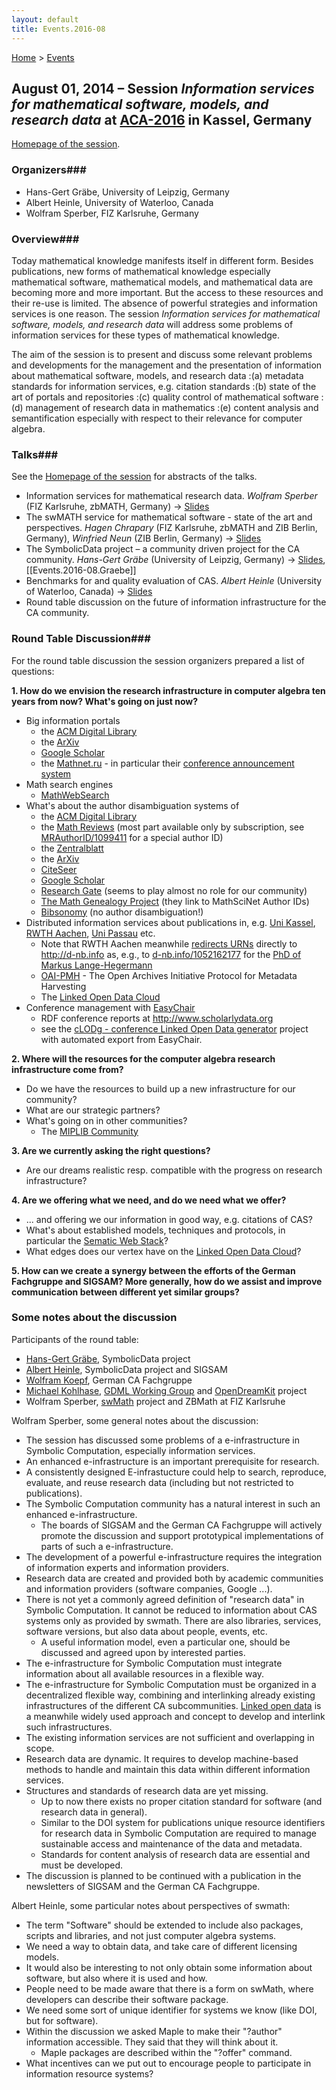 ```yaml
---
layout: default
title: Events.2016-08
---
```


[Home](index "wikilink") \> [Events](Events "wikilink")
    
## August 01, 2014 &ndash; Session *Information services for mathematical software, models, and research data* at [ACA-2016](http://www.mathematik.uni-kassel.de/ACA2016) in Kassel, Germany ##

[Homepage of the session](http://www.emis.de/data/community/aca_2016_information_services.html).

### Organizers### 

- Hans-Gert Gräbe, University of Leipzig, Germany
- Albert Heinle, University of Waterloo, Canada
- Wolfram Sperber, FIZ Karlsruhe, Germany

### Overview### 

Today mathematical knowledge manifests itself in different form. Besides publications, new forms of mathematical knowledge especially mathematical software, mathematical models, and mathematical data are becoming more and more important. But the access to these resources and their re-use is limited. The absence of powerful strategies and information services is one reason. The session *Information services for mathematical software, models, and research data* will address some problems of information services for these types of mathematical knowledge.

The aim of the session is to present and discuss some relevant problems and developments for the management and the presentation of information about mathematical software, models, and research data
:(a) metadata standards for information services, e.g. citation standards
:(b) state of the art of portals and repositories
:(c) quality control of mathematical software
:(d) management of research data in mathematics
:(e) content analysis and semantification especially with respect to their relevance for computer algebra.

###  Talks### 

See the [Homepage of the session](http://www.emis.de/data/community/aca_2016_information_services.html) for abstracts of the talks.

- Information services for mathematical research data. *Wolfram Sperber* (FIZ Karlsruhe, zbMATH, Germany) -> [Slides](http://symbolicdata.org/Presentations/aca16-sperber.pdf)
- The swMATH service for mathematical software - state of the art and perspectives. *Hagen Chrapary* (FIZ Karlsruhe, zbMATH and ZIB Berlin, Germany), *Winfried Neun* (ZIB Berlin, Germany) -> [Slides](http://symbolicdata.org/Presentations/aca16-neun.pdf)
- The SymbolicData project &ndash; a community driven project for the CA community. *Hans-Gert Gräbe* (University of Leipzig, Germany) -> [Slides](http://symbolicdata.org/Presentations/aca16-graebe.pdf), [[Events.2016-08.Graebe]]
- Benchmarks for and quality evaluation of CAS. *Albert Heinle* (University of Waterloo, Canada) -> [Slides](http://symbolicdata.org/Presentations/aca16-heinle.pdf)
- Round table discussion on the future of information infrastructure for the CA community. 

###  Round Table Discussion### 

For the round table discussion the session organizers prepared a list of questions:

**1. How do we envision the research infrastructure in computer algebra ten years from now? What's going on just now?**
- Big information portals
  - the [ACM Digital Library](http://dl.acm.org)
  - the [ArXiv](http://arxiv.org)
  - [Google Scholar](https://scholar.google.com)
  - the [Mathnet.ru](http://www.mathnet.ru) - in particular their [conference announcement system](http://www.mathnet.ru/php/conference.phtml)
- Math search engines
  - [MathWebSearch](http://search.mathweb.org/) 
- What's about the author disambiguation systems of 
  - the [ACM Digital Library](http://dl.acm.org/author_page.cfm?id=81479660561&CFID=815707619&CFTOKEN=13404294)
  - the [Math Reviews](http://www.ams.org/mathscinet/) (most part available only by subscription, see  [MRAuthorID/1099411](http://www.ams.org/mathscinet/MRAuthorID/1099411) for a special author ID)
  - the [Zentralblatt](https://zbmath.org/authors/?q=ai:heinle.albert)
  - the [ArXiv](http://arxiv.org:443/find/math/1/au:+Heinle_A/0/1/0/all/0/1)
  - [CiteSeer](http://citeseerx.ist.psu.edu/viewauth/summary?aid=1654916)
  - [Google Scholar](https://scholar.google.com/scholar?q=Hans-Gert+Gräbe)
  - [Research Gate](https://www.researchgate.net) (seems to play almost no role for our community)
  - [The Math Genealogy Project](https://genealogy.math.ndsu.nodak.edu/id.php?id=136649) (they link to MathSciNet Author IDs)
  - [Bibsonomy](http://www.bibsonomy.org/search/Hans-Gert%20Gr%c3%a4be) (no author disambiguation!)
- Distributed information services about publications in, e.g. [Uni Kassel](http://kobra.bibliothek.uni-kassel.de/), [RWTH Aachen](http://publications.rwth-aachen.de/), [Uni Passau](https://opus4.kobv.de/opus4-uni-passau/home) etc.
  - Note that RWTH Aachen meanwhile [redirects URNs](http://nbn-resolving.de/urn:nbn:de:hbz:82-opus-49933) directly to http://d-nb.info as, e.g., to [d-nb.info/1052162177](http://d-nb.info/1052162177) for the [PhD of Markus Lange-Hegermann](http://symbolicdata.org/Data/Dissertation/LangeHegermann_14)
  - [OAI-PMH](https://www.openarchives.org/pmh/) - The Open Archives Initiative Protocol for Metadata Harvesting 
  - The [Linked Open Data Cloud](http://lod-cloud.net/)
- Conference management with [EasyChair](http://easychair.org/)
  - RDF conference reports at http://www.scholarlydata.org
  - see the [cLODg - conference Linked Open Data generator](https://github.com/AnLiGentile/cLODg) project with automated export from EasyChair.

**2. Where will the resources for the computer algebra research infrastructure come from?**
- Do we have the resources to build up a new infrastructure for our community?
- What are our strategic partners?
- What's going on in other communities?
  - The [MIPLIB Community](http://miplib.zib.de/)

**3. Are we currently asking the right questions?**
- Are our dreams realistic resp. compatible with the progress on research infrastructure?

**4. Are we offering what we need, and do we need what we offer?**
- ... and offering we our information in good way, e.g. citations of CAS?
- What's about established models, techniques and protocols, in particular the [Sematic Web Stack](https://en.wikipedia.org/wiki/Semantic_Web_Stack)? 
- What edges does our vertex have on the [Linked Open Data Cloud](http://lod-cloud.net/)?

**5. How can we create a synergy between the efforts of the German Fachgruppe and SIGSAM? More generally, how do we assist and improve communication between different yet similar groups?**

###  Some notes about the discussion ### 

Participants of the round table:
- [Hans-Gert Gräbe](http://bis.informatik.uni-leipzig.de/HansGertGraebe), SymbolicData project
- [Albert Heinle](https://cs.uwaterloo.ca/~aheinle/), SymbolicData project and SIGSAM
- [Wolfram Koepf](http://www.mathematik.uni-kassel.de/~koepf/), German CA Fachgruppe
- [Michael Kohlhase](https://kwarc.info/people/mkohlhase), [GDML Working Group](https://blog.wias-berlin.de/imu-icm-panel-wdml/tag/gdml/) and [OpenDreamKit](http://opendreamkit.org/) project
- Wolfram Sperber, [swMath](http://swmath.org) project and ZBMath at FIZ Karlsruhe

Wolfram Sperber, some general notes about the discussion: 
- The session has discussed some problems of a e-infrastructure in Symbolic Computation, especially information services. 
- An enhanced e-infrastructure is an important prerequisite for research.
- A consistently designed E-infrastucture could help to search, reproduce, evaluate, and reuse research data (including but not restricted to publications).
- The Symbolic Computation community has a natural interest in such an enhanced e-infrastructure. 
  - The boards of SIGSAM and the German CA Fachgruppe will actively promote the discussion and support prototypical implementations of parts of such a e-infrastructure.
- The development of a powerful e-infrastructure requires the integration of information experts and information providers.
- Research data are created and provided both by academic communities and information providers (software companies, Google ...).
- There is not yet a commonly agreed definition of "research data" in Symbolic Computation. It cannot be reduced to information about CAS systems only as provided by swmath. There are also libraries, services, software versions, but also data about people, events, etc.
  - A useful information model, even a particular one, should be discussed and agreed upon by interested parties. 
- The e-infrastructure for Symbolic Computation must integrate information about all available resources in a flexible way.
- The e-infrastructure for Symbolic Computation must be organized in a decentralized flexible way, combining and interlinking already existing infrastructures of the different CA subcommunities. [Linked open data](http://lod-cloud.net/) is a meanwhile widely used approach and concept to develop and interlink such infrastructures.
- The existing information services are not sufficient and overlapping in scope. 
- Research data are dynamic. It requires to develop machine-based methods to handle and maintain this data within different information services.
- Structures and standards of research data are yet missing.
  - Up to now there exists no proper citation standard for software (and research data in general). 
  - Similar to the DOI system for publications unique resource identifiers for research data in Symbolic Computation are required to manage sustainable access and maintenance of the data and metadata.
  - Standards for content analysis of research data are essential and must be developed.
- The discussion is planned to be continued with a publication in the newsletters of SIGSAM and the German CA Fachgruppe.

Albert Heinle, some particular notes about perspectives of swmath:
- The term "Software" should be extended to include also packages, scripts and libraries, and not just computer algebra systems.
- We need a way to obtain data, and take care of different licensing models.
- It would also be interesting to not only obtain some information about software, but also where it is used and how.
- People need to be made aware that there is a form on swMath, where developers can describe their software package. 
- We need some sort of unique identifier for systems we know (like DOI, but for software).
- Within the discussion we asked Maple to make their "?author" information accessible. They said that they will think about it.
  - Maple packages are described within the "?offer" command. 
- What incentives can we put out to encourage people to participate in information resource systems?
